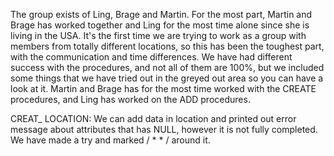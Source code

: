 The group exists of Ling, Brage and Martin. For the most part, Martin and Brage has worked together and Ling for the most time alone since she is living in the USA. It's the first time we are trying to work as a group with members from totally different locations, so this has been the toughest part, with the communication and time differences. We have had different success with the procedures, and not all of them are 100%, but we included some things that we have tried out in the greyed out area so you can have a look at it. Martin and Brage has for the most time worked with the CREATE procedures, and Ling has worked on the ADD procedures.

CREAT_ LOCATION: We can add data in location and printed out error message about attributes that has NULL, however it is not fully completed. We have made a try and marked / * * / around it.
